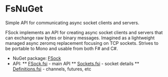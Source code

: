 # FsNuGet

Simple API for communicating async socket clients and servers.

FSock implements an API for creating async socket clients and servers
that can exchange raw bytes or binary messages.  Imagined as a
lightweight managed async zeromq replacement focusing on TCP sockets.
Strives to be portable to Mono and usable from both F# and C#.

* NuGet package: [FSock](https://www.nuget.org/packages/FSock)
* API:
** [FSock.fsi](src/FSock/FSock.fsi) - main API
** [Sockets.fsi](src/FSock/Sockets.fsi) - socket details
** [Definitions.fsi](src/FSock/Sockets.fsi) - channels, futures, etc
